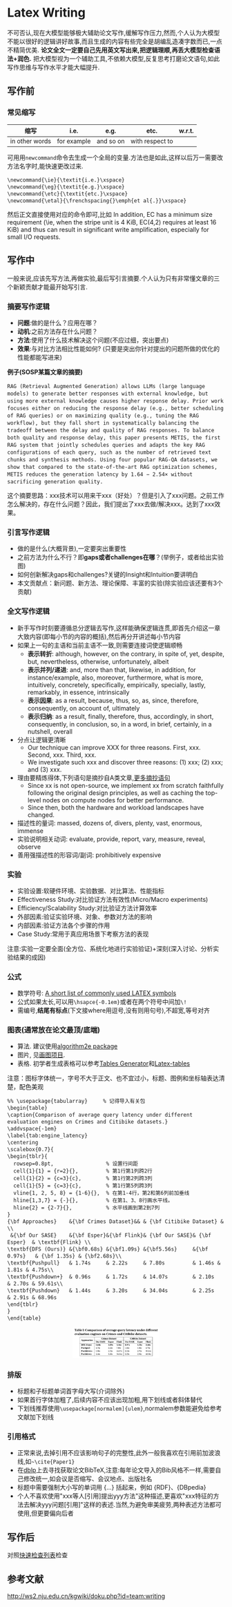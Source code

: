 
# Latex Writing

不可否认,现在大模型能够极大辅助论文写作,缓解写作压力,然而,个人认为大模型不能以很好的逻辑讲好故事,而且生成的内容有些完全是胡编乱造凑字数而已,一点不精简优美.
**论文全文一定要自己先用英文写出来,把逻辑理顺,再丢大模型检查语法+润色.** 把大模型视为一个辅助工具,不依赖大模型,反复思考打磨论文语句,如此写作思维与写作水平才能大幅提升.

## 写作前

### 常见缩写

| 缩写 | i.e. | e.g. | etc. | w.r.t.|
| - | - | - | - | - |
| in other words | for example | and so on | with respect to |

可用用`newcommand`命令去生成一个全局的变量.方法也是如此,这样以后万一需要改方法名字时,能快速更改过来.
```
\newcommand{\ie}{\textit{i.e.}\xspace}
\newcommand{\eg}{\textit{e.g.}\xspace}
\newcommand{\etc}{\textit{etc.}\xspace}
\newcommand{\etal}{\frenchspacing{}\emph{et al{.}}\xspace}
```
然后正文直接使用对应的命令即可,比如
In addition, EC has a minimum size requirement (\ie, when the stripe unit is 4 KiB, EC(4,2) requires at least 16 KiB) and thus can result in significant write amplification, especially for small I/O requests.


## 写作中
一般来说,应该先写方法,再做实验,最后写引言摘要.个人认为只有非常懂文章的三个新颖贡献才能最开始写引言.

### 摘要写作逻辑
- **问题**:做的是什么？应用在哪？
- **动机**:之前方法存在什么问题？
- **方法**:使用了什么技术解决这个问题(不应过细，突出要点)
- **效果**:与对比方法相比性能如何? (只要是突出你针对提出的问题所做的优化的性能都能写进来)

**例子(SOSP某篇文章的摘要)**

`RAG (Retrieval Augmented Generation) allows LLMs (large language models) to generate better responses with external knowledge, but using more external knowledge causes higher response delay. Prior work focuses either on reducing the response delay (e.g., better scheduling of RAG queries) or on maximizing quality (e.g., tuning the RAG workflow), but they fall short in systematically balancing the tradeoff between the delay and quality of RAG responses. To balance both quality and response delay, this paper presents METIS, the first RAG system that jointly schedules queries and adapts the key RAG configurations of each query, such as the number of retrieved text chunks and synthesis methods. Using four popular RAG-QA datasets, we show that compared to the state-of-the-art RAG optimization schemes, METIS reduces the generation latency by 1.64 − 2.54× without sacrificing generation quality.`

这个摘要思路：xxx技术可以用来干xxx（好处）？但是引入了xxx问题。之前工作怎么解决的，存在什么问题？因此，我们提出了xxx去做/解决xxx。达到了xxx效果。

### 引言写作逻辑
- 做的是什么(大概背景),一定要突出重要性
- 之前方法为什么不行？即**gaps或者challenges在哪**？(举例子，或者给出实验图)
- 如何创新解决gaps和challenges?关键的Insight和Intuition要讲明白
- 本文贡献点：新问题、新方法、理论保障、丰富的实验(除实验应该还要有3个贡献)

### 全文写作逻辑
- 新手写作时刻要遵循总分逻辑去写作,这样能确保逻辑连贯,即首先介绍这一章大致内容(即每小节的内容的概括),然后再分开讲述每小节内容
- 如果上一句的主语和当前主语不一致,则需要连接词使逻辑顺畅
    - **表示转折**: although, however, on the contrary, in spite of, yet, despite, but, nevertheless, otherwise, unfortunately, albeit
    - **表示并列/递进**: and, more than that, likewise, in addition, for instance/example, also, moreover, furthermore, what is more, intuitively, concretely, specifically, empirically, specially, lastly, remarkably, in essence, intrinsically
    - **表示因果**: as a result, because, thus, so, as, since, therefore, consequently, on account of, ultimately
    - **表示归纳**: as a result, finally, therefore, thus, accordingly, in short, consequently, in conclusion, so, in a word, in brief, certainly, in a nutshell, overall
- 分点让逻辑更清晰
    - Our technique can improve XXX for three reasons. First, xxx. Second, xxx. Third, xxx.
    - We investigate such xxx and discover three reasons: (1) xxx; (2) xxx; and (3) xxx.
- 理由要精炼得体,下列语句是摘抄自A类文章,[更多摘抄语句](sentences.md)
    - Since xx is not open-source, we implement xx from scratch faithfully following the original design principles, as well as caching the top-level nodes on compute nodes for better performance.
    - Since then, both the hardware and workload landscapes have changed.
- 描述性的量词: massed, dozens of, divers, plenty, vast, enormous, immense
- 实验说明相关动词: evaluate, provide, report, vary, measure, reveal, observe
- 善用强描述性的形容词/副词: prohibitively expensive

### 实验
- 实验设置:软硬件环境、实验数据、对比算法、性能指标
- Effectiveness Study:对比验证方法有效性(Micro/Macro experiments)
- Efficiency/Scalability Study:对比验证方法计算效率
- 外部因素:验证实验环境、对象、参数对方法的影响
- 内部因素:验证方法各个步骤的作用
- Case Study:常用于真应用场景下考察方法的表现

注意:实验一定要全面(全方位、系统化地进行实验验证)+深刻(深入讨论、分析实验结果的成因)

### 公式
- 数学符号: [A short list of commonly used LATEX symbols](https://artofproblemsolving.com/wiki/index.php/LaTeX:Symbols)
- 公式如果太长,可以用`\hsapce{-0.1em}`或者在两个符号中间加`\!`
- 需编号,**结尾有标点**(下文接where用逗号,没有则用句号),不超宽,等号对齐

### 图表(通常放在论文最顶/底端)
- 算法. 建议使用[algorithm2e package](https://www.ctan.org/pkg/algorithm2e)
- 图片, 见[画图项目](https://github.com/Josehokec/python_figure).
- 表格. 初学者生成表格可以参考[Tables Generator](https://www.tablesgenerator.com)和[Latex-tables](https://www.latex-tables.com)

注意：图标字体统一，字号不大于正文、也不宜过小，标题、图例和坐标轴表达清楚，配色美观

```
%% \usepackage{tabularray}     % 记得导入有关包
\begin{table}
\caption{Comparison of average query latency under different evaluation engines on Crimes and Citibike datasets.}
\addvspace{-1em}
\label{tab:engine_latency}
\centering
\scalebox{0.7}{
\begin{tblr}{
  rowsep=0.8pt,                 % 设置行间距
  cell{1}{1} = {r=2}{},         % 第1行第1列跨2行
  cell{1}{2} = {c=3}{c},        % 第1行第2列跨3列
  cell{1}{5} = {c=3}{c},        % 第1行第5列跨3列
  vline{1, 2, 5, 8} = {1-6}{},  % 在第1-4行，第2和第6列前加垂线
  hline{1,3,7} = {-}{},         % 在第1、3、8行画水平线。
  hline{2} = {2-7}{},           % 水平线画到第2到7列
}
{\bf Approaches}    &{\bf Crimes Dataset}&& & {\bf Citibike Dataset} &     \\
 &{\bf Our SASE}    &{\bf Esper}&{\bf Flink}& {\bf Our SASE}& {\bf Esper}  & \textbf{Flink} \\
\textbf{DFS (Ours)} &{\bf0.68s} &{\bf1.09s} &{\bf5.56s}     &{\bf 0.97s}   & {\bf 1.35s} & {\bf2.68s}\\
\textbf{Pushpull}   & 1.74s     & 2.22s     & 7.80s         & 1.46s & 1.81s & 4.75s\\
\textbf{Pushdown+}  & 0.96s     & 1.72s     & 14.07s        & 2.10s   & 2.70s & 59.61s\\
\textbf{Pushdown}   & 1.44s     & 3.20s     & 34.04s        & 2.25s   & 2.91s & 68.96s
\end{tblr}
}
\end{table}
```
<center class ='img'>
<img title="bar_example" src="table_example.png" width="40%">
</center>  


### 排版
- 标题和子标题单词首字母大写(介词除外)
- 如果首行字体加粗了,后续内容不应该出现加粗,用下划线或者斜体替代
- 下划线推荐使用`\usepackage[normalem]{ulem}`,normalem参数能避免给参考文献加下划线

### 引用格式
- 正常来说,去掉引用不应该影响句子的完整性,此外一般我喜欢在引用前加波浪线,如`~\cite{Paper1}`
- 在[dblp](https://dblp.org/)上去寻找获取论文BibTeX,注意:每年论文导入的Bib风格不一样,需要自己修改统一,如会议是否缩写、会议地点、出版社名
- 标题中需要强制大小写的单词用 {...} 括起来，例如 {RDF}、{DBpedia}
- 个人不喜欢使用"xxx等人[引用]提出yyy方法"这种描述,更喜欢"xxx特征的方法去解决yyy问题[引用]"这样的表述.当然,为避免审美疲劳,两种表述方法都可使用,但更要偏向后者

## 写作后
对照[快速检查列表](check_list.md)检查

## 参考文献
http://ws2.nju.edu.cn/kgwiki/doku.php?id=team:writing
